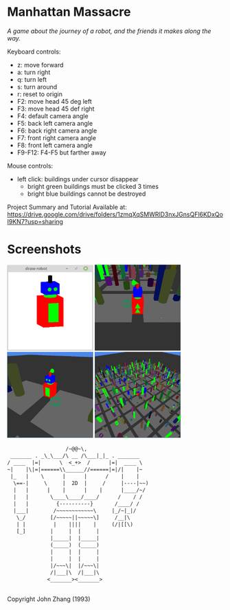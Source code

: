 # Manhattan Massacre

*A game about the journey of a robot, and the friends it makes along the way.*

Keyboard controls: 
- z: move forward
- a: turn right 
- q: turn left
- s: turn around
- r: reset to origin
- F2: move head 45 deg left
- F3: move head 45 def right
- F4: default camera angle
- F5: back left camera angle
- F6: back right camera angle
- F7: front right camera angle
- F8: front left camera angle
- F9-F12: F4-F5 but farther away

Mouse controls: 
- left click: buildings under cursor disappear
  - bright green buildings must be clicked 3 times
  - bright blue buildings cannot be destroyed

Project Summary and Tutorial Available at:
https://drive.google.com/drive/folders/1zmqXqSMWRlD3nxJGnsQFl6KDxQoI9KN7?usp=sharing

# Screenshots

 <img src="https://github.com/brett-stephen/killer-robot-game/blob/master/images/robot.png" width="200" height="200" />  <img src="https://github.com/brett-stephen/killer-robot-game/blob/master/images/default_cam.png" width="200" height="200" /> 
 <img src="https://github.com/brett-stephen/killer-robot-game/blob/master/images/front_left_cam.png" width="200" height="200" /> <img src="https://github.com/brett-stephen/killer-robot-game/blob/master/images/far_cam.png" width="200" height="200" />

```
                   /~@@~\,
 _______ . _\_\___/\ __ /\___|_|_ . _______
/ ____  |=|      \  <_+>  /      |=|  ____ \
~|    |\|=|======\\______//======|=|/|    |~
 |_   |    \      |      |      /    |    |
  \==-|     \     |  2D  |     /     |----|~~)
  |   |      |    |      |    |      |____/~/
  |   |       \____\____/____/      /    / /
  |   |         {----------}       /____/ /
  |___|        /~~~~~~~~~~~~\     |_/~|_|/
   \_/        [/~~~~~||~~~~~\]     /__|\
   | |         |    ||||    |     (/|[[\)
   [_]        |     |  |     |
              |_____|  |_____|
              (_____)  (_____)
              |     |  |     |
              |     |  |     |
              |/~~~\|  |/~~~\|
              /|___|\  /|___|\
             <_______><_______>


```

Copyright John Zhang (1993)

